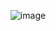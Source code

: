 <div align = "center">
  
  ![image](https://github.com/Sisir2311/CodeWithMe/assets/74948767/bade3a21-463a-4bdc-a297-8da86ae57f14)

</div>
